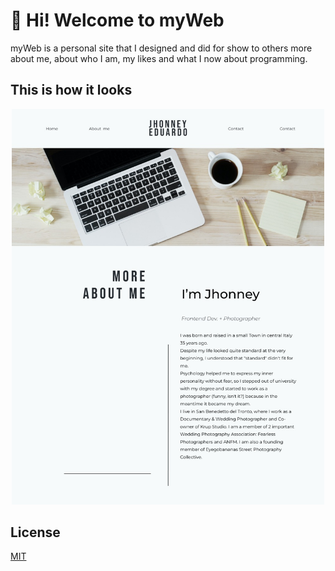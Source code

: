 # 👋 Hi! Welcome to myWeb

myWeb is a personal site that I designed and did for show to others more about me, about who I am, my likes and what I now about programming.

## This is how it looks

<p align="center">
  <img src="https://github.com/jhonneyp/myWeb/blob/main/readme.jpeg" width="500" title="hover text">
</p>



## License
[MIT](https://choosealicense.com/licenses/mit/)
